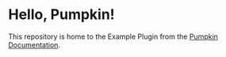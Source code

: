 # Hello, Pumpkin!
This repository is home to the Example Plugin from the [Pumpkin Documentation](https://pumpkinmc.org/plugin-dev/example-plugin/introduction).